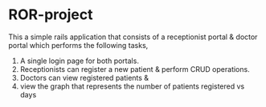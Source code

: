 # ROR-project
This a simple rails application that consists of a receptionist portal &amp; doctor portal which performs the following tasks, 
1. A single login page for both portals.
2. Receptionists can register a new patient &amp; perform CRUD operations.
3. Doctors can view registered patients &amp;
4. view the graph that represents the number of patients registered vs days
